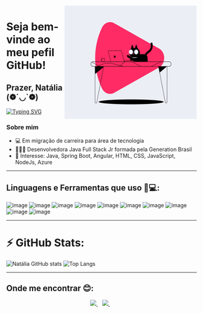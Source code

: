 <img align="right" width="350" height="300" src="https://github.com/sabinonatalia/sabinonatalia/blob/main/image_processing20200401-31608-jtqgjr.gif">

# Seja bem-vinde ao meu pefil GitHub!
## Prazer, Natália (❁´◡`❁) 
[![Typing SVG](https://readme-typing-svg.herokuapp.com?font=open+sans&color=DE21AA&center=falso&vCenter=falso&lines=Desenvolvedora+Full+Stack+Jr;Focando+os+estudos+em+Java+e+Angular;Cursando+Ci%C3%AAncias+Humanas+pela+UFABC)](https://git.io/typing-svg)

### Sobre mim
- 💻 Em migração de carreira para área de tecnologia 
- 👩🏿‍💻 Desenvolvedora Java Full Stack Jr formada pela Generation Brasil 
- 🎯 Interesse: Java, Spring Boot, Angular, HTML, CSS, JavaScript, NodeJs, Azure

__________________________________________________________________________________________________________________________________________
## Linguagens e Ferramentas que uso 🚀💻:


![image](https://img.shields.io/badge/Java-ED8B00?style=for-the-badge&logo=java&logoColor=white)
![image](https://img.shields.io/badge/MySQL-00000F?style=for-the-badge&logo=mysql&logoColor=white)
![image](https://img.shields.io/badge/Eclipse-2C2255?style=for-the-badge&logo=eclipse&logoColor=white)
![image](https://img.shields.io/badge/Visual_Studio_Code-0078D4?style=for-the-badge&logo=visual%20studio%20code&logoColor=white)
![image](https://img.shields.io/badge/HTML5-E34F26?style=for-the-badge&logo=html5&logoColor=white)
![image](https://img.shields.io/badge/css3-%231572B6.svg?style=for-the-badge&logo=css3&logoColor=white)
![image](https://img.shields.io/badge/Angular-DD0031?style=for-the-badge&logo=angular&logoColor=white)
![image](https://img.shields.io/badge/JavaScript-323330?style=for-the-badge&logo=javascript&logoColor=F7DF1E)
![image](https://img.shields.io/badge/Node.js-339933?style=for-the-badge&logo=nodedotjs&logoColor=white)
![image](https://img.shields.io/badge/Spring_Boot-F2F4F9?style=for-the-badge&logo=spring-boot)

__________________________________________________________________________________________________________________________________________
# ⚡ GitHub Stats:
<p align="center">

![Natália GitHub stats](https://github-readme-stats.vercel.app/api?username=sabinonatalia&show_icons=true&theme=highcontrast)
![Top Langs](https://github-readme-stats.vercel.app/api/top-langs/?username=sabinonatalia&show_icons=true&theme=highcontrast)</p>

__________________________________________________________________________________________________________________________________________
## Onde me encontrar 😊:
<p align="center">

  <a href="https://www.linkedin.com/in/natalia-sabino/">
    <img src="https://img.shields.io/badge/LinkedIn-0077B5?style=for-the-badge&logo=linkedin&logoColor=white"/>
  </a>&nbsp;&nbsp;
    <a href="mailto:na.ssilva@outlook.com">
   <img src="https://img.shields.io/badge/Microsoft_Outlook-0078D4?style=for-the-badge&logo=microsoft-outlook&logoColor=white">    
  </a>&nbsp;&nbsp;</p>
  

